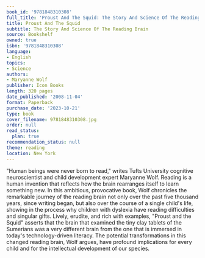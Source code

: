 ```yaml
---
book_id: '9781848310308'
full_title: 'Proust And The Squid: The Story And Science Of The Reading Brain'
title: Proust And The Squid
subtitle: The Story And Science Of The Reading Brain
source: Bookshelf
owned: true
isbn: '9781848310308'
language:
- English
topics:
- Science
authors:
- Maryanne Wolf
publisher: Icon Books
length: 320 pages
date_published: '2008-11-04'
format: Paperback
purchase_date: '2023-10-21'
type: book
cover_filename: 9781848310308.jpg
order: null
read_status:
  plan: true
recommendation_status: null
theme: reading
location: New York
---
```

"Human beings were never born to read," writes Tufts University cognitive neuroscientist and child development expert Maryanne Wolf. Reading is a human invention that reflects how the brain rearranges itself to learn something new. In this ambitious, provocative book, Wolf chronicles the remarkable journey of the reading brain not only over the past five thousand years, since writing began, but also over the course of a single child's life, showing in the process why children with dyslexia have reading difficulties and singular gifts.
Lively, erudite, and rich with examples, "Proust and the Squid" asserts that the brain that examined the tiny clay tablets of the Sumerians was a very different brain from the one that is immersed in today's technology-driven literacy. The potential transformations in this changed reading brain, Wolf argues, have profound implications for every child and for the intellectual development of our species.

